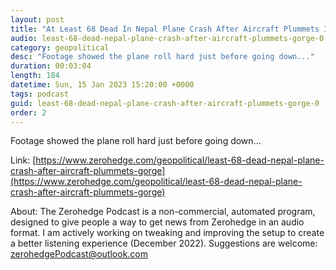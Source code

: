 ```yaml
---
layout: post
title: "At Least 68 Dead In Nepal Plane Crash After Aircraft Plummets Into Gorge"
audio: least-68-dead-nepal-plane-crash-after-aircraft-plummets-gorge-0
category: geopolitical
desc: "Footage showed the plane roll hard just before going down..."
duration: 00:03:04
length: 184
datetime: Sun, 15 Jan 2023 15:20:00 +0000
tags: podcast
guid: least-68-dead-nepal-plane-crash-after-aircraft-plummets-gorge-0
order: 2
---
```

Footage showed the plane roll hard just before going down...

Link: [https://www.zerohedge.com/geopolitical/least-68-dead-nepal-plane-crash-after-aircraft-plummets-gorge](https://www.zerohedge.com/geopolitical/least-68-dead-nepal-plane-crash-after-aircraft-plummets-gorge)

About: The Zerohedge Podcast is a non-commercial, automated program, designed to give people a way to get news from Zerohedge in an audio format.  I am actively working on tweaking and improving the setup to create a better listening experience (December 2022).  Suggestions are welcome: [zerohedgePodcast@outlook.com](mailto:zerohedgePodcast@outlook.com)